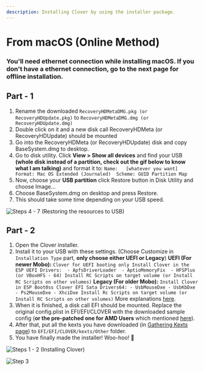 ```yaml
---
description: Installing Clover by using the installer package.
---
```


# From macOS \(Online Method\)

### You'll need ethernet connection while installing macOS. If you don't have a ethernet connection, go to the next page for offline installation.

## Part - 1

1. Rename the downloaded `RecoveryHDMetaDMG.pkg (or RecoveryHDUpdate.pkg)` to `RecoveryHDMetaDMG.dmg (or RecoveryHDUpdate.dmg)`
2. Double click on it and a new disk call RecoveryHDMeta \(or RecoveryHDUpdate\) should be mounted
3. Go into the RecoveryHDMeta \(or RecoveryHDUpdate\) disk and copy BaseSystem.dmg to desktop.
4. Go to disk utility. Click **View &gt; Show all devices** and find your USB **\(whole disk instead of a partition, check out the gif below to know what I am talking\)** and format it to:  `Name:   [whatever you want] Format: Mac OS Extended (Journaled)  Scheme: GUID Partition Map`
5. Now, choose your **USB partition** click Restore button in Disk Utility and choose Image...
6. Choose BaseSystem.dmg on desktop and press Restore.
7. This should take some time depending on your USB speed.

![Steps 4 - 7 \(Restoring the resources to USB\)](../../.gitbook/assets/restoring-to-usb.gif)

## Part - 2

1. Open the Clover installer.
2. Install it to your USB with these settings. \(Choose Customize in `Installation Type` part, **only choose either UEFI or Legacy**\) **UEFI \(For newer Mobo\):** `Clover for UEFI booting only Install Clover in the ESP UEFI Drivers:  - ApfsDriverLoader  - AptioMemoryFix  - HFSPlus (or VBoxHFS - 64) Install RC Scripts on target volume (or Install RC Scripts on other volumes)` **Legacy \(For older Mobo\):** `Install Clover in ESP Boot0ss Clover EFI Sata Drivers64: - UsbMouseDxe - UsbKbDxe - Ps2MouseDxe - XhciDxe Install Rc Scripts on target volume (or Install RC Scripts on other volumes)` More explanations [here](https://hackintosh.gitbook.io/-r-hackintosh-vanilla-desktop-guide/clover-setup).
3. When it is finished, a disk call EFI should be mounted. Replace the original config.plist in EFI/EFI/CLOVER with the downloaded sample config \(**or the pre-patched one for AMD Users** which mentioned [here](../get-started/untitled/amd-clover-config.plist.md)\).
4. After that, put all the kexts you have downloaded \(in [Gathering Kexts page](../get-started/untitled/gathering-kexts.md)\) to `EFI/EFI/CLOVER/kexts/Other` folder.
5. You have finally made the installer! Woo-hoo! 🥳 

![Steps 1 - 2 \(Installing Clover\)](../../.gitbook/assets/installing-clover.gif)

![Step 3](../../.gitbook/assets/copying-config.gif)

